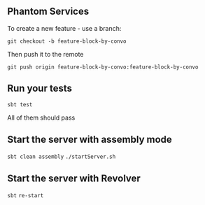 ## Phantom Services

To create a new feature - use a branch:

`git checkout -b feature-block-by-convo`

Then push it to the remote

`git push origin feature-block-by-convo:feature-block-by-convo`

## Run your tests

`sbt test`

All of them should pass

## Start the server with assembly mode

`sbt clean assembly`
`./startServer.sh`

## Start the server with Revolver

`sbt`
`re-start`
